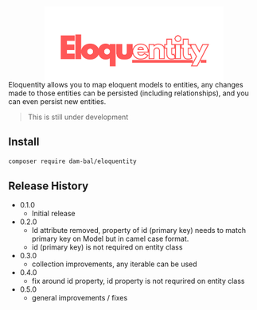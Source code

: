 <!-- # Eloquentity -->
<p align="center" style="margin-bottom: -48px;">
    <img width="360px" src="images/logo.png">
</p>

Eloquentity allows you to map eloquent models to entities, any changes made to those entities can be persisted (including relationships), and you can even persist new entities.

> This is still under development

## Install

```sh
composer require dam-bal/eloquentity
```

## Release History

* 0.1.0
    * Initial release
* 0.2.0
    * Id attribute removed, property of id (primary key) needs to match primary key on Model but in camel case format.
    * id (primary key) is not required on entity class
* 0.3.0
    * collection improvements, any iterable can be used
* 0.4.0
    * fix around id property, id property is not requrired on entity class
* 0.5.0
    * general improvements / fixes
